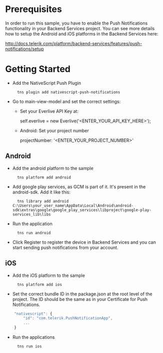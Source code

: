 # Prerequisites

In order to run this sample, you have to enable the Push Notifications functionality in your Backend Services project. You can see more details how to setup the Android and iOS platforms in the Backend Services here:

http://docs.telerik.com/platform/backend-services/features/push-notifications/setup

# Getting Started

- Add the NativeScript Push Plugin

		tns plugin add nativescript-push-notifications 	

- Go to main-view-model and set the correct settings:
	-	 Set your Everlive API Key at:

			self.everlive = new Everlive('<ENTER_YOUR_API_KEY_HERE>');
	-	 Android: Set your project number
 
			projectNumber: '<ENTER_YOUR_PROJECT_NUMBER>'
	
## Android

- Add the android platform to the sample

		tns platform add android 

- Add google play services, as GCM is part of it. It's present in the android-sdk. Add it like this: 

		tns library add android C:\Users\your_user_name\AppData\Local\Android\android-sdk\extras\google\google_play_services\libproject\google-play-services_lib\libs


- Run the application

		tns run android

- Click Register to register the device in Backend Services and you can start sending push notifications from your account.

## iOS

- Add the iOS platform to the sample

		tns platform add ios

- Set the correct bundle ID in the package.json at the root level of the project. The ID should be the same as in your Certificate for Push Notifications.

```javascript
	"nativescript": {
		"id": "com.telerik.PushNotificationApp",
		...
	}
````

- Run the applications

		tns run ios

	  